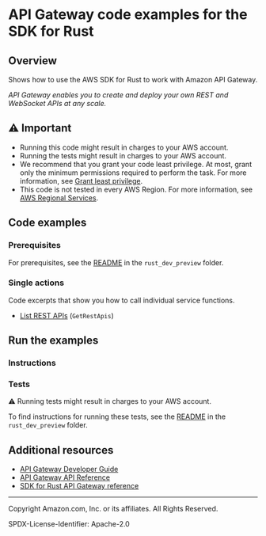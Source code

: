 <!--Generated by WRITEME on 2023-06-06 21:26:09.649141 (UTC)-->
# API Gateway code examples for the SDK for Rust

## Overview

Shows how to use the AWS SDK for Rust to work with Amazon API Gateway.

<!--custom.overview.start-->
<!--custom.overview.end-->

*API Gateway enables you to create and deploy your own REST and WebSocket APIs at any scale.*

## ⚠ Important

* Running this code might result in charges to your AWS account.
* Running the tests might result in charges to your AWS account.
* We recommend that you grant your code least privilege. At most, grant only the minimum permissions required to perform the task. For more information, see [Grant least privilege](https://docs.aws.amazon.com/IAM/latest/UserGuide/best-practices.html#grant-least-privilege).
* This code is not tested in every AWS Region. For more information, see [AWS Regional Services](https://aws.amazon.com/about-aws/global-infrastructure/regional-product-services).

<!--custom.important.start-->
<!--custom.important.end-->

## Code examples

### Prerequisites

For prerequisites, see the [README](../README.md#Prerequisites) in the `rust_dev_preview` folder.


<!--custom.prerequisites.start-->
<!--custom.prerequisites.end-->

### Single actions

Code excerpts that show you how to call individual service functions.

* [List REST APIs](src/bin/get_rest_apis.rs#L28) (`GetRestApis`)

## Run the examples

### Instructions


<!--custom.instructions.start-->
<!--custom.instructions.end-->



### Tests

⚠ Running tests might result in charges to your AWS account.


To find instructions for running these tests, see the [README](../README.md#Tests)
in the `rust_dev_preview` folder.



<!--custom.tests.start-->
<!--custom.tests.end-->

## Additional resources

* [API Gateway Developer Guide](https://docs.aws.amazon.com/apigateway/latest/developerguide/welcome.html)
* [API Gateway API Reference](https://docs.aws.amazon.com/apigateway/latest/api/API_Operations.html)
* [SDK for Rust API Gateway reference](https://docs.rs/aws-sdk-api-gateway/latest/aws_sdk_api-gateway/)

<!--custom.resources.start-->
<!--custom.resources.end-->

---

Copyright Amazon.com, Inc. or its affiliates. All Rights Reserved.

SPDX-License-Identifier: Apache-2.0